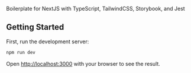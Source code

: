 Boilerplate for NextJS with TypeScript, TailwindCSS, Storybook, and Jest

## Getting Started

First, run the development server:

```bash
npm run dev
```

Open [http://localhost:3000](http://localhost:3000) with your browser to see the result.
